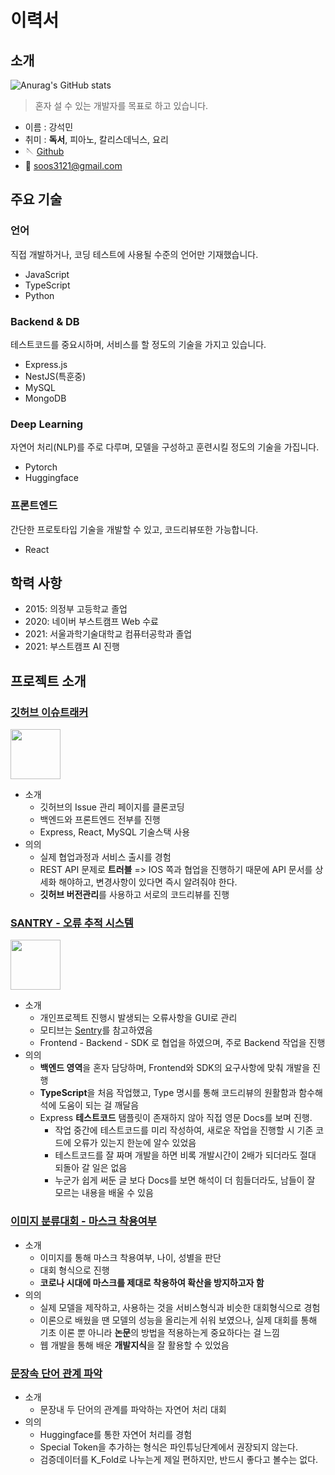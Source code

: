 # 이력서

## 소개


![Anurag's GitHub stats](https://github-readme-stats.vercel.app/api?username=Kangsukmin&count_private=true&show_icons=true&theme=algolia)

> 혼자 설 수 있는 개발자를 목표로 하고 있습니다.

- 이름 : 강석민
- 취미 : **독서**, 피아노, 칼리스데닉스, 요리
- 🪡 [Github](https://github.com/Kangsukmin)
- 📧 soos3121@gmail.com

## 주요 기술

### 언어

직접 개발하거나, 코딩 테스트에 사용될 수준의 언어만 기재했습니다.

- JavaScript
- TypeScript
- Python

### Backend & DB

테스트코드를 중요시하며, 서비스를 할 정도의 기술을 가지고 있습니다.

- Express.js
- NestJS(특훈중)
- MySQL
- MongoDB

### Deep Learning

자연어 처리(NLP)를 주로 다루며, 모델을 구성하고 훈련시킬 정도의 기술을 가집니다.

- Pytorch
- Huggingface

### 프론트엔드

간단한 프로토타입 기술을 개발할 수 있고, 코드리뷰또한 가능합니다.

- React

## 학력 사항

- 2015: 의정부 고등학교 졸업
- 2020: 네이버 부스트캠프 Web 수료
- 2021: 서울과학기술대학교 컴퓨터공학과 졸업
- 2021: 부스트캠프 AI 진행


## 프로젝트 소개

### [깃허브 이슈트래커](https://github.com/boostcamp-2020/IssueTracker-05)

<img src='https://www.startpage.com/av/proxy-image?piurl=https%3A%2F%2Fgithub.githubassets.com%2Fimages%2Fmodules%2Flogos_page%2FGitHub-Mark.png&sp=1637298771Tcbabdf68bbb197f5d1e6fc4533896f96ec84a5108393cdbcad0b778bc6212be3' width="80" />

- 소개
    - 깃허브의 Issue 관리 페이지를 클론코딩
    - 백엔드와 프론트엔드 전부를 진행
    - Express, React, MySQL 기술스택 사용
- 의의
    - 실제 협업과정과 서비스 출시를 경험
    - REST API 문제로 **트러블** => IOS 쪽과 협업을 진행하기 때문에 API 문서를 상세화 해야하고, 변경사항이 있다면 즉시 알려줘야 한다.
    - **깃허브 버전관리**를 사용하고 서로의 코드리뷰를 진행

### [SANTRY - 오류 추적 시스템](https://github.com/boostcamp-2020/Project11-A-Web-FE-Performance-Monitoring-Server)

<img src='https://raw.githubusercontent.com/boostcamp-2020/Project11-A-Web-FE-Performance-Monitoring-SDK/master/media/santry-1.png' height="80" />

- 소개
    - 개인프로젝트 진행시 발생되는 오류사항을 GUI로 관리
    - 모티브는 [Sentry](https://sentry.io/welcome/)를 참고하였음
    - Frontend - Backend - SDK 로 협업을 하였으며, 주로 Backend 작업을 진행
- 의의
    - **백엔드 영역**을 혼자 담당하며, Frontend와 SDK의 요구사항에 맞춰 개발을 진행
    - **TypeScript**을 처음 작업했고, Type 명시를 통해 코드리뷰의 원활함과 함수해석에 도움이 되는 걸 깨달음
    - Express **테스트코드** 탬플릿이 존재하지 않아 직접 영문 Docs를 보며 진행. 
        - 작업 중간에 테스트코드를 미리 작성하여, 새로운 작업을 진행할 시 기존 코드에 오류가 있는지 한눈에 알수 있었음
        - 테스트코드를 잘 짜며 개발을 하면 비록 개발시간이 2배가 되더라도 절대 되돌아 갈 일은 없음
        - 누군가 쉽게 써둔 글 보다 Docs를 보면 해석이 더 힘들더라도, 남들이 잘 모르는 내용을 배울 수 있음

### [이미지 분류대회 - 마스크 착용여부](https://github.com/boostcampaitech2/image-classification-level1-17)


- 소개
    - 이미지를 통해 마스크 착용여부, 나이, 성별을 판단
    - 대회 형식으로 진행
    - **코로나 시대에 마스크를 제대로 착용하여 확산을 방지하고자 함**
- 의의
    - 실제 모델을 제작하고, 사용하는 것을 서비스형식과 비슷한 대회형식으로 경험
    - 이론으로 배웠을 땐 모델의 성능을 올리는게 쉬워 보였으나, 실제 대회를 통해 기초 이론 뿐 아니라 **논문**의 방법을 적용하는게 중요하다는 걸 느낌
    - 웹 개발을 통해 배운 **개발지식**을 잘 활용할 수 있었음

### [문장속 단어 관계 파악](https://github.com/boostcampaitech2/klue-level2-nlp-01)

- 소개
    - 문장내 두 단어의 관계를 파악하는 자연어 처리 대회
- 의의
    - Huggingface를 통한 자연어 처리를 경험 
    - Special Token을 추가하는 형식은 파인튜닝단계에서 권장되지 않는다.
    - 검증데이터를 K_Fold로 나누는게 제일 편하지만, 반드시 좋다고 볼수는 없다.

